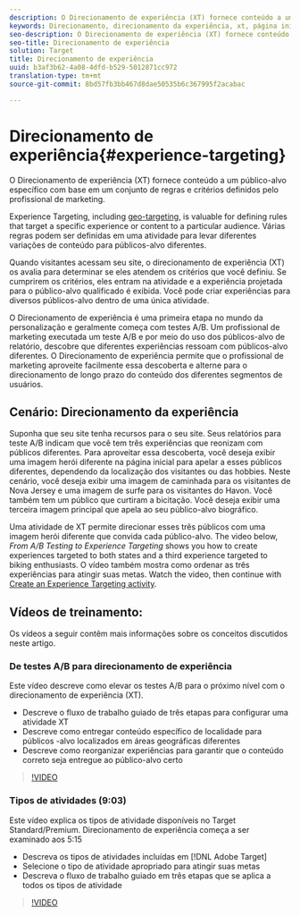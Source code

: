 ```yaml
---
description: O Direcionamento de experiência (XT) fornece conteúdo a um público-alvo específico com base em um conjunto de regras e critérios definidos pelo profissional de marketing.
keywords: Direcionamento, direcionamento da experiência, xt, página inicial, campanha de página de aterrissagem
seo-description: O Direcionamento de experiência (XT) fornece conteúdo a um público-alvo específico com base em um conjunto de regras e critérios definidos pelo profissional de marketing.
seo-title: Direcionamento de experiência
solution: Target
title: Direcionamento de experiência
uuid: b3af3b62-4a08-4dfd-b529-5012871cc972
translation-type: tm+mt
source-git-commit: 8bd57fb3bb467d8dae50535b6c367995f2acabac

---
```



# Direcionamento de experiência{#experience-targeting}

O Direcionamento de experiência (XT) fornece conteúdo a um público-alvo específico com base em um conjunto de regras e critérios definidos pelo profissional de marketing.

Experience Targeting, including [geo-targeting](/help/c-target/c-audiences/c-target-rules/geo.md), is valuable for defining rules that target a specific experience or content to a particular audience. Várias regras podem ser definidas em uma atividade para levar diferentes variações de conteúdo para públicos-alvo diferentes.

Quando visitantes acessam seu site, o direcionamento de experiência (XT) os avalia para determinar se eles atendem os critérios que você definiu. Se cumprirem os critérios, eles entram na atividade e a experiência projetada para o público-alvo qualificado é exibida. Você pode criar experiências para diversos públicos-alvo dentro de uma única atividade.

O Direcionamento de experiência é uma primeira etapa no mundo da personalização e geralmente começa com testes A/B. Um profissional de marketing executada um teste A/B e por meio do uso dos públicos-alvo de relatório, descobre que diferentes experiências ressoam com públicos-alvo diferentes. O Direcionamento de experiência permite que o profissional de marketing aproveite facilmente essa descoberta e alterne para o direcionamento de longo prazo do conteúdo dos diferentes segmentos de usuários.

## Cenário: Direcionamento da experiência

Suponha que seu site tenha recursos para o seu site. Seus relatórios para teste A/B indicam que você tem três experiências que reonizam com públicos diferentes. Para aproveitar essa descoberta, você deseja exibir uma imagem herói diferente na página inicial para apelar a esses públicos diferentes, dependendo da localização dos visitantes ou das hobbies. Neste cenário, você deseja exibir uma imagem de caminhada para os visitantes de Nova Jersey e uma imagem de surfe para os visitantes do Havon. Você também tem um público que curtiram a bicitação. Você deseja exibir uma terceira imagem principal que apela ao seu público-alvo biográfico.

Uma atividade de XT permite direcionar esses três públicos com uma imagem herói diferente que convida cada público-alvo. The video below, *From A/B Testing to Experience Targeting* shows you how to create experiences targeted to both states and a third experience targeted to biking enthusiasts. O vídeo também mostra como ordenar as três experiências para atingir suas metas. Watch the video, then continue with [Create an Experience Targeting activity](/help/c-activities/t-experience-target/t-xt-create/xt-create.md).

## Vídeos de treinamento:

Os vídeos a seguir contêm mais informações sobre os conceitos discutidos neste artigo.

### De testes A/B para direcionamento de experiência

Este vídeo descreve como elevar os testes A/B para o próximo nível com o direcionamento de experiência (XT).

* Descreve o fluxo de trabalho guiado de três etapas para configurar uma atividade XT
* Descreve como entregar conteúdo específico de localidade para públicos -alvo localizados em áreas geográficas diferentes
* Descreve como reorganizar experiências para garantir que o conteúdo correto seja entregue ao público-alvo certo

>[!VIDEO](https://video.tv.adobe.com/v/22418/?captions=por_br)

### Tipos de atividades (9:03)

Este vídeo explica os tipos de atividade disponíveis no Target Standard/Premium. Direcionamento de experiência começa a ser examinado aos 5:15

* Descreva os tipos de atividades incluídas em [!DNL Adobe Target]
* Selecione o tipo de atividade apropriado para atingir suas metas
* Descreva o fluxo de trabalho guiado em três etapas que se aplica a todos os tipos de atividade

>[!VIDEO](https://video.tv.adobe.com/v/17386?captions=por_br)